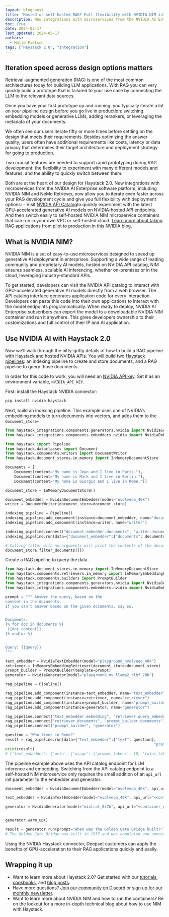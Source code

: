 ```yaml
---
layout: blog-post
title: 'Hosted or self-hosted RAG? Full flexibility with NVIDIA NIM integration in Haystack 2.0'
description: New integrations with microservices from the NVIDIA AI Enterprise software platform, including NVIDIA NIM and NeMo Retriever, now allow you to iterate even faster across your RAG development cycle
toc: True
date: 2024-03-17
last_updated: 2024-03-17
authors:
  - Malte Pietsch
tags: ["Haystack 2.0", "Integration"]
---
```


## Iteration speed across design options matters

Retrieval-augmented generation (RAG) is one of the most common architectures today for
building LLM applications. With RAG you can very quickly build a prototype that is tailored to your use case by connecting the LLM to the relevant data sources.

Once you have your first prototype up and running, you typically iterate a lot on your pipeline design before you go live in production: switching embedding models or generative LLMs, adding rerankers, or leveraging the metadata of your documents. 

We often see our users iterate fifty or more times before settling on the design that meets their requirements. Besides optimizing the answer quality, users often have additional requirements like costs, latency or data privacy that determines their target architecture and deployment strategy for going to production.

Two crucial features are needed to support rapid prototyping during RAG development: the flexibility to experiment with many different models and features, and the ability to quickly switch between them.

Both are at the heart of our design for Haystack 2.0. New integrations with microservices from the NVIDIA AI Enterprise software platform, including NVIDIA NIM and NeMo Retriever, now allow you to iterate even faster across your RAG development cycle and give you full flexibility with deployment options: - Visit [NVIDIA API Catalog](https://ai.nvidia.com)to quickly experiment with the latest GPU-accelerated generative AI models on NVIDIA-hosted API endpoints. And then switch easily to self-hosted NVIDIA NIM microservice containers that can run in your own VPC or self-hosted cloud. [Learn more about taking RAG applications from pilot to production in this NVIDIA blog](https://developer.nvidia.com/blog/how-to-take-a-rag-application-from-pilot-to-production-in-four-steps/).

## What is NVIDIA NIM?

NVIDIA NIM is a set of easy-to-use microservices designed to speed up generative AI deployment in enterprises. Supporting a wide range of leading community and proprietary AI models, hosted on NVIDIA API catalog, NIM ensures seamless, scalable AI inferencing, whether on-premises or in the cloud, leveraging industry-standard APIs.

To get started, developers can visit the NVIDIA API catalog to interact with GPU-accelerated generative AI models directly from a web browser. The API catalog interface generates application code for every interaction. Developers can paste this code into their own applications to interact with the model endpoints programmatically. When ready
to deploy, NVIDIA AI Enterprise subscribers can export the model to a downloadable NVIDIA NIM container and run it anywhere. This gives developers ownership to their customizations and full control of their IP and AI application. 

## Use NVIDIA AI with Haystack 2.0

Now we’ll walk through the nitty-gritty details of how to build a RAG pipeline with Haystack and
hosted NVIDIA APIs. You will build two [Haystack pipelines](https://docs.haystack.deepset.ai/docs/pipelines): an indexing pipeline to create and store documents, and a RAG pipeline to query those documents.

In order for this code to work, you will need an [NVIDIA API key](https://org.ngc.nvidia.com/setup). Set it as an environment variable, `NVIDIA_API_KEY`.

First: install the Haystack NVIDIA connector:

```bash
pip install nvidia-haystack
```
Next, build an indexing pipeline. This example uses one of NVIDIA’s embedding models to turn
documents into vectors, and adds them to the `document_store`-

```python
from haystack_integrations.components.generators.nvidia import NvidiaGenerator
from haystack_integrations.components.embedders.nvidia import NvidiaEmbeddingModel, NvidiaDocumentEmbedder

from haystack import Pipeline
from haystack.dataclasses import Document
from haystack.components.writers import DocumentWriter
from haystack.document_stores.in_memory import InMemoryDocumentStore

documents = [
    Document(content="My name is Jean and I live in Paris."),
    Document(content="My name is Mark and I live in Berlin."),
    Document(content="My name is Giorgio and I live in Rome.")]

document_store = InMemoryDocumentStore()

document_embedder = NvidiaDocumentEmbedder(model="nvolveqa_40k")
writer = DocumentWriter(document_store=document_store)

indexing_pipeline = Pipeline()
indexing_pipeline.add_component(instance=document_embedder, name="document_embedder")
indexing_pipeline.add_component(instance=writer, name="writer")

indexing_pipeline.connect("document_embedder.documents", "writer.documents")
indexing_pipeline.run(data={"document_embedder":{"documents": documents}})

# Calling filter with no arguments will print the contents of the document store
document_store.filter_documents({})
```

Create a RAG pipeline to query the data.

```python
from haystack.document_stores.in_memory import InMemoryDocumentStore
from haystack.components.retrievers.in_memory import InMemoryEmbeddingRetriever
from haystack.components.builders import PromptBuilder
from haystack_integrations.components.generators.nvidia import NvidiaGenerator
from haystack_integrations.components.embedders.nvidia import NvidiaEmbeddingModel, NvidiaTextEmbedder

prompt = """ Answer the query, based on the
content in the documents.
If you can't answer based on the given documents, say so.


Documents:
{% for doc in documents %}
 {{doc.content}}
{% endfor %}


Query: {{query}}
"""

text_embedder = NvidiaTextEmbedder(model="playground_nvolveqa_40k")
retriever = InMemoryEmbeddingRetriever(document_store=document_store)
prompt_builder = PromptBuilder(template=prompt)
generator = NvidiaGenerator(model="playground_nv_llama2_rlhf_70b")

rag_pipeline = Pipeline()

rag_pipeline.add_component(instance=text_embedder, name="text_embedder")
rag_pipeline.add_component(instance=retriever, name="retriever")
rag_pipeline.add_component(instance=prompt_builder, name="prompt_builder")
rag_pipeline.add_component(instance=generator, name="generator")

rag_pipeline.connect("text_embedder.embedding", "retriever.query_embedding")
rag_pipeline.connect("retriever.documents", "prompt_builder.documents")
rag_pipeline.connect("prompt_builder", "generator")

question = "Who lives in Rome?"
result = rag_pipeline.run(data={"text_embedder":{"text": question},
                           	                                      "prompt_builder":{"query": question}})
print(result)
# {'text_embedder': {'meta': {'usage': {'prompt_tokens': 10, 'total_tokens': 10}}}, 'generator': {'replies': [Giorgio], 'meta': [{'role': 'assistant', 'finish_reason': 'stop'}], 'usage': {'completion_tokens': 3, 'prompt_tokens': 101, 'total_tokens': 104}}}

```

The pipeline example above uses the API catalog endpoint for LLM inference and embedding. Switching from the API catalog endpoint to a self-hosted NIM microservice only requires the small addition of an `api_url` init
parameter to the embedder and generator.

```python
document_embedder = NvidiaDocumentEmbedder(model="nvolveqa_40k", api_url="<container_endpoint_url>")

text_embedder = NvidiaTextEmbedder(model="nvolveqa_40k", api_url="<container_endpoint_url>")

generator = NvidiaGenerator(model="mixtral_8x7b", api_url="<container_endpoint_url>")


generator.warm_up()

result = generator.run(prompt="When was the Golden Gate Bridge built?")
# The Golden Gate Bridge was built in 1937 and was completed and opened to the public on May 28, 1937... 
```
Using the NVIDIA Haystack connector, Deepset customers can apply the benefits of GPU-acceleration to their RAG
applications quickly and easily.

## Wrapping it up
- Want to learn more about Haystack 2.0? Get started with our [tutorials](https://haystack.deepset.ai/tutorials[), [cookbooks](https://github.com/deepset-ai/haystack-cookbook/), and
[blog posts](https://haystack.deepset.ai/blog).
- Have more questions? [Join our community on Discord](https://discord.com/invite/VBpFzsgRVF) or [sign up for our monthly newsletter](https://landing.deepset.ai/haystack-community-updates).
- Want to learn more about NVIDIA NIM and how to run the containers? Be on the lookout
for a more in-depth technical blog about how to use NIM with Haystack.
